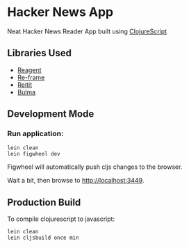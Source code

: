 # Hacker News App

Neat Hacker News Reader App built using [ClojureScript](https://clojurescript.org)

## Libraries Used
- [Reagent](https://reagent-project.github.io)
- [Re-frame](https://github.com/Day8/re-frame)
- [Reitit](https://metosin.github.io/reitit/)
- [Bulma](https://bulma.io)

## Development Mode

### Run application:

```
lein clean
lein figwheel dev
```

Figwheel will automatically push cljs changes to the browser.

Wait a bit, then browse to [http://localhost:3449](http://localhost:3449).

## Production Build


To compile clojurescript to javascript:

```
lein clean
lein cljsbuild once min
```
